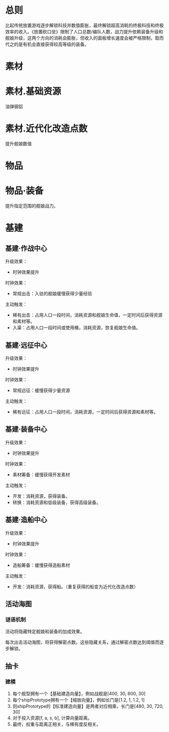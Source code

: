 # 总则

比起传统放置游戏逐步解锁科技并数值膨胀，最终解锁超高消耗的终极科技和终极效率的收入。《放置砍口垒》限制了人口总数/编队人数，战力提升依赖装备升级和舰娘升级，这两个方向的消耗会膨胀，但收入的面板增长速度会被严格限制，取而代之的是有机会直接获得较高等级的装备。

# 素材

# 素材.基础资源

油弹钢铝

# 素材.近代化改造点数

提升舰娘数值

# 物品

# 物品·装备

提升指定范围的舰娘战力。

# 基建

## 基建·作战中心

升级效果：
- 时钟效果提升

时钟效果：
- 常规出击：入驻的舰娘缓慢获得少量经验

主动触发：
- 稀有出击：占用人口一段时间，消耗资源和舰娘生命值，一定时间后获得资源和素材等。
- 入渠：占用人口一段时间或使用桶，消耗资源，恢复舰娘生命值。

## 基建·远征中心

升级效果：
- 时钟效果提升

时钟效果：
- 常规远征：缓慢获得少量资源

主动触发：
- 稀有远征：占用人口一段时间，消耗资源，一定时间后获得资源和素材等。

## 基建·装备中心

升级效果：
- 时钟效果提升

时钟效果：
- 素材筹备：缓慢获得开发素材

主动触发：
- 开发：消耗资源，获得装备。
- 转换：消耗资源和低级装备，获得高级装备。

## 基建·造船中心

升级效果：
- 时钟效果提升

时钟效果：
- 造船筹备：缓慢获得造船素材

主动触发：
- 开发：消耗资源，获得船。（重复获得的船变为近代化改造点数）

## 活动海图

### 谜语机制

活动将隐藏特定舰娘和装备的加成效果。

每次出击活动海图，将获得解密点数。这些隐藏关系，通过解密点数达到阈值而逐步解锁。

## 抽卡

### 建模

1. 每个舰型拥有一个【基础建造向量】，例如战舰是[400, 30, 600, 30]
2. 每个shipPrototype拥有一个【缩放向量】，例如长门是[1.2, 1, 1.2, 1]
3. 则shipPrototype的【标准建造向量】是两者对应相乘，长门是[480, 30, 720, 30]
4. 对于投入资源[f, a, s, b], 计算向量距离。
5. 最终，权重与距离正相关，与稀有度反相关。
